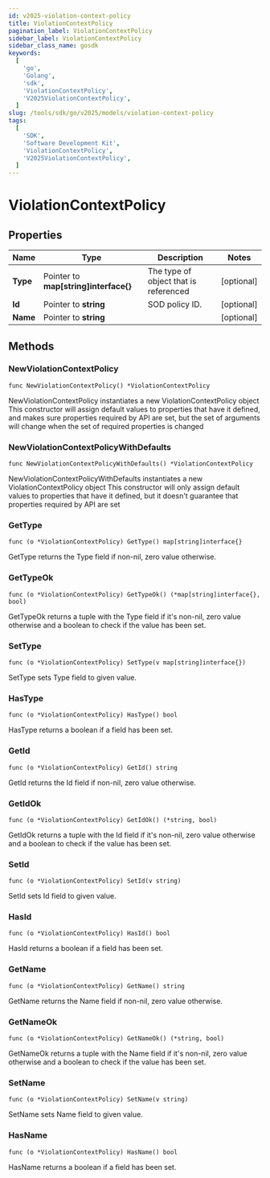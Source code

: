 ```yaml
---
id: v2025-violation-context-policy
title: ViolationContextPolicy
pagination_label: ViolationContextPolicy
sidebar_label: ViolationContextPolicy
sidebar_class_name: gosdk
keywords:
  [
    'go',
    'Golang',
    'sdk',
    'ViolationContextPolicy',
    'V2025ViolationContextPolicy',
  ]
slug: /tools/sdk/go/v2025/models/violation-context-policy
tags:
  [
    'SDK',
    'Software Development Kit',
    'ViolationContextPolicy',
    'V2025ViolationContextPolicy',
  ]
---
```


# ViolationContextPolicy

## Properties

| Name | Type | Description | Notes |
| --- | --- | --- | --- |
| **Type** | Pointer to **map[string]interface{}** | The type of object that is referenced | [optional] |
| **Id** | Pointer to **string** | SOD policy ID. | [optional] |
| **Name** | Pointer to **string** |  | [optional] |

## Methods

### NewViolationContextPolicy

`func NewViolationContextPolicy() *ViolationContextPolicy`

NewViolationContextPolicy instantiates a new ViolationContextPolicy object This constructor will assign default values to properties that have it defined, and makes sure properties required by API are set, but the set of arguments will change when the set of required properties is changed

### NewViolationContextPolicyWithDefaults

`func NewViolationContextPolicyWithDefaults() *ViolationContextPolicy`

NewViolationContextPolicyWithDefaults instantiates a new ViolationContextPolicy object This constructor will only assign default values to properties that have it defined, but it doesn't guarantee that properties required by API are set

### GetType

`func (o *ViolationContextPolicy) GetType() map[string]interface{}`

GetType returns the Type field if non-nil, zero value otherwise.

### GetTypeOk

`func (o *ViolationContextPolicy) GetTypeOk() (*map[string]interface{}, bool)`

GetTypeOk returns a tuple with the Type field if it's non-nil, zero value otherwise and a boolean to check if the value has been set.

### SetType

`func (o *ViolationContextPolicy) SetType(v map[string]interface{})`

SetType sets Type field to given value.

### HasType

`func (o *ViolationContextPolicy) HasType() bool`

HasType returns a boolean if a field has been set.

### GetId

`func (o *ViolationContextPolicy) GetId() string`

GetId returns the Id field if non-nil, zero value otherwise.

### GetIdOk

`func (o *ViolationContextPolicy) GetIdOk() (*string, bool)`

GetIdOk returns a tuple with the Id field if it's non-nil, zero value otherwise and a boolean to check if the value has been set.

### SetId

`func (o *ViolationContextPolicy) SetId(v string)`

SetId sets Id field to given value.

### HasId

`func (o *ViolationContextPolicy) HasId() bool`

HasId returns a boolean if a field has been set.

### GetName

`func (o *ViolationContextPolicy) GetName() string`

GetName returns the Name field if non-nil, zero value otherwise.

### GetNameOk

`func (o *ViolationContextPolicy) GetNameOk() (*string, bool)`

GetNameOk returns a tuple with the Name field if it's non-nil, zero value otherwise and a boolean to check if the value has been set.

### SetName

`func (o *ViolationContextPolicy) SetName(v string)`

SetName sets Name field to given value.

### HasName

`func (o *ViolationContextPolicy) HasName() bool`

HasName returns a boolean if a field has been set.
